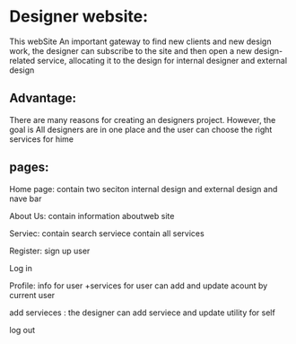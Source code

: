 # Designer website:

This webSite  An important gateway to find new clients and new design work, the designer can subscribe to the site and then open a new design-related service, allocating it to the design for internal designer and external design


## Advantage:
There are many reasons for creating an  designers project. However, the goal is All designers are in one place and the user can choose the right services for hime 


## pages:
Home page:
contain two seciton internal design and external design 
and nave bar

About Us:
contain information aboutweb site 


Serviec:
contain search serviece
contain all services

Register:
sign up user


Log in 

Profile:
info for user +services for user
can add and update acount by current user

add servieces :
 the designer can add serviece 
and update utility for self


log out




